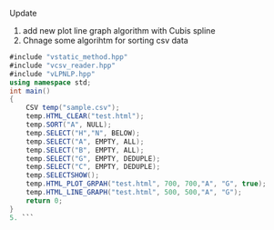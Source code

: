 Update
1. add new plot line graph algorithm with Cubis spline
2. Chnage some algorihtm for sorting csv data
```cs
#include "vstatic_method.hpp"
#include "vcsv_reader.hpp"
#include "vLPNLP.hpp"
using namespace std;
int main()
{
    CSV temp("sample.csv");
    temp.HTML_CLEAR("test.html");
    temp.SORT("A", NULL);
    temp.SELECT("H","N", BELOW);
    temp.SELECT("A", EMPTY, ALL);
    temp.SELECT("B", EMPTY, ALL);
    temp.SELECT("G", EMPTY, DEDUPLE);
    temp.SELECT("C", EMPTY, DEDUPLE);
    temp.SELECTSHOW();
    temp.HTML_PLOT_GRPAH("test.html", 700, 700,"A", "G", true);
    temp.HTML_LINE_GRAPH("test.html", 500, 500,"A", "G");
    return 0;
}
5. ```
